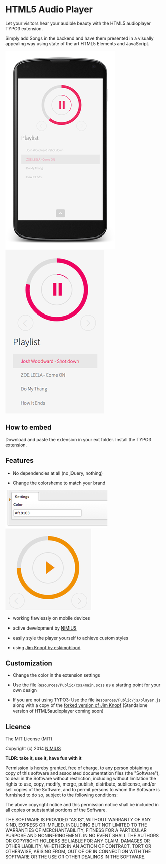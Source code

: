 HTML5 Audio Player
==================

Let your visitors hear your audible beauty with the HTML5 audioplayer TYPO3 extension.

Simply add Songs in the backend and have them presented in a visually appealing way using state of the art HTML5 Elements and JavaScript.

![screen mobile](README_files/screen_mobile.png)
![screen destop](README_files/screen1.png)

How to embed
------------
Download and paste the extension in your ext folder. Install the TYPO3 extension.

Features
--------

- No dependencies at all (no jQuery, nothing)

- Change the colorsheme to match your brand

![change the color in the extension settings](README_files/color_backend.png) ![see your color in the frontend](README_files/color_frontend.png)

- working flawlessly on mobile devices

- active development by [NIMIUS](http://nimius.net)

- easily style the player yourself to achieve custom styles

- using [Jim Knopf by eskimoblood](https://github.com/eskimoblood/jim-knopf)

Customization
-------------

- Change the color in the extension settings

- Use the file `Resources/Public/css/main.scss` as a starting point for your own design

- If you are not using TYPO3: Use the file `Resources/Public/js/player.js` along with a copy of the [forked version of Jim Knopf](https://github.com/thephpjo/jim-knopf) (Standalone version of HTML5audioplayer coming soon)

Licence
-------

The MIT License (MIT)

Copyright (c) 2014 [NIMIUS](http://nimius.net)

__TLDR: take it, use it, have fun with it__

Permission is hereby granted, free of charge, to any person obtaining a copy
of this software and associated documentation files (the "Software"), to deal
in the Software without restriction, including without limitation the rights
to use, copy, modify, merge, publish, distribute, sublicense, and/or sell
copies of the Software, and to permit persons to whom the Software is
furnished to do so, subject to the following conditions:

The above copyright notice and this permission notice shall be included in
all copies or substantial portions of the Software.

THE SOFTWARE IS PROVIDED "AS IS", WITHOUT WARRANTY OF ANY KIND, EXPRESS OR
IMPLIED, INCLUDING BUT NOT LIMITED TO THE WARRANTIES OF MERCHANTABILITY,
FITNESS FOR A PARTICULAR PURPOSE AND NONINFRINGEMENT. IN NO EVENT SHALL THE
AUTHORS OR COPYRIGHT HOLDERS BE LIABLE FOR ANY CLAIM, DAMAGES OR OTHER
LIABILITY, WHETHER IN AN ACTION OF CONTRACT, TORT OR OTHERWISE, ARISING FROM,
OUT OF OR IN CONNECTION WITH THE SOFTWARE OR THE USE OR OTHER DEALINGS IN
THE SOFTWARE.